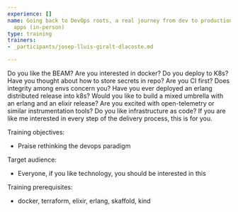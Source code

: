 ```yaml
---
experience: []
name: Going back to DevOps roots, a real journey from dev to production with BEAM
  apps (in-person)
type: training
trainers:
- _participants/josep-lluis-giralt-dlacoste.md

---
```

Do you like the BEAM? Are you interested in docker? Do you deploy to K8s? Have you thought about how to store secrets in repo? Are you CI first? Does integrity among envs concern you? Have you ever deployed an erlang distributed release into k8s? Would you like to build a mixed umbrella with an erlang and an elixir release? Are you excited with open-telemetry or similar instrumentation tools? Do you like infrastructure as code? If you are like me interested in every step of the delivery process, this is for you.

Training objectives:

* Praise rethinking the devops paradigm

Target audience:

* Everyone, if you like technology, you should be interested in this

Training prerequisites:

* docker, terraform, elixir, erlang, skaffold, kind